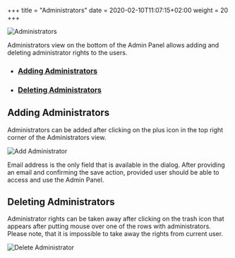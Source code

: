 +++
title = "Administrators"
date = 2020-02-10T11:07:15+02:00
weight = 20
+++

![Administrators](/img/kubermatic/master/ui/admins.png?classes=shadow,border "Administrators View")

Administrators view on the bottom of the Admin Panel allows adding and deleting administrator rights to the users.

- ### [Adding Administrators](#adding-administrators)
- ### [Deleting Administrators](#deleting-administrators)

## Adding Administrators
Administrators can be added after clicking on the plus icon in the top right corner of the Administrators view.

![Add Administrator](/img/kubermatic/master/ui/admin_add.png?classes=shadow,border&height=200 "Administrator Add Dialog")

Email address is the only field that is available in the dialog. After providing an email and confirming the save action,
provided user should be able to access and use the Admin Panel.

## Deleting Administrators
Administrator rights can be taken away after clicking on the trash icon that appears after putting mouse over one of the
rows with administrators. Please note, that it is impossible to take away the rights from current user.

![Delete Administrator](/img/kubermatic/master/ui/admin_delete.png?classes=shadow,border&height=200 "Administrator Delete Dialog")
